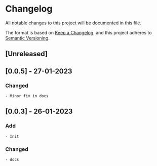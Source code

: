 # Changelog
All notable changes to this project will be documented in this file.

The format is based on [Keep a Changelog](https://keepachangelog.com/en/1.0.0/),
and this project adheres to [Semantic Versioning](https://semver.org/spec/v2.0.0.html).

## [Unreleased]

## [0.0.5] - 27-01-2023

### Changed
	- Minor fix in docs

## [0.0.3] - 26-01-2023

### Add
	- Init

### Changed
	- docs